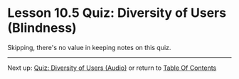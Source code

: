 # Lesson 10.5 Quiz: Diversity of Users (Blindness)

Skipping, there's no value in keeping notes on this quiz.

- - -
Next up: [Quiz: Diversity of Users (Audio)](ND024_Part2_Lesson10_06.md) or return to [Table Of Contents](./ND024_TableOfContents.md)
